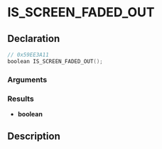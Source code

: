 # IS_SCREEN_FADED_OUT

## Declaration
```cpp
// 0x59EE3A11
boolean IS_SCREEN_FADED_OUT();
```

### Arguments

### Results
- **boolean**

## Description
